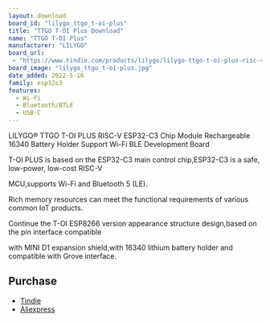 ```yaml
---
layout: download
board_id: "lilygo_ttgo_t-oi-plus"
title: "TTGO T-OI Plus Download"
name: "TTGO T-OI Plus"
manufacturer: "LILYGO"
board_url:
 - "https://www.tindie.com/products/lilygo/lilygo-ttgo-t-oi-plus-risc-v-esp32-c3/"
board_image: "lilygo_ttgo_t-oi-plus.jpg"
date_added: 2022-5-16
family: esp32c3
features:
  - Wi-Fi
  - Bluetooth/BTLE
  - USB-C
---
```


LILYGO® TTGO T-OI PLUS RISC-V ESP32-C3 Chip Module Rechargeable 16340 Battery Holder Support Wi-Fi BLE Development Board

T-OI PLUS is based on the ESP32-C3 main control chip,ESP32-C3 is a safe, low-power, low-cost RISC-V

MCU,supports Wi-Fi and Bluetooth 5 (LE).

Rich memory resources can meet the functional requirements of various common IoT products.

Continue the T-OI ESP8266 version appearance structure design,based on the pin interface compatible

with MINI D1 expansion shield,with 16340 lithium battery holder and compatible with Grove interface.

## Purchase

* [Tindie](https://www.tindie.com/products/lilygo/lilygo-ttgo-t-oi-plus-risc-v-esp32-c3/)
* [Aliexpress](https://www.aliexpress.com/item/3256803162622213.html)
